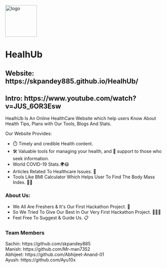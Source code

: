 <img src="https://i.postimg.cc/0jrF0hXM/2-1.png" alt="logo" width="100" height="100"> <h1> HealhUb</h1>
<h2>Website: https://skpandey885.github.io/HealhUb/ </h2>
<h2>Intro: https://www.youtube.com/watch?v=JUS_6OR3Esw</h2>
<h>HealhUb Is An Online HealthCare Website which help users Know About Health Tips, Plans with Our Tools, Blogs And Stats.</p>
  <p class="Details">Our Website Provides:</p>
  <ul>
    <li>⏱️  Timely and credible Health content.</li>
    <li>🛠️ Valuable tools for managing your health, and 🤝 support to those who seek information.</li>
    <li>World COVID-19 Stats.🌍😷</li>
     <li>Articles Related To Healthcare Issues. 📄 </li>
   <li>Tools Like BMI Calculator Which Helps User To Find The Body Mass Index. 💪🏻 </li>
  </ul>
  
  <h3>About Us: </h3>
  <ul>
  <li>We All Are Freshers & It's Our First Hackathon Project. 🤝 <br>  </li>
  <li>So We Tried To Give Our Best In Our Very First Hackathon Project. 👨🏻‍💻 <br>  </li>
   <li>Feel Free To Suggest & Guide Us. 📋 </li>
    </ul>
  <h3>Team Members </h3>
  Sachin: https://github.com/skpandey885
  <br>
  Manish: https://github.com/Mr-man7352
  <br>
  Abhijeet: https://github.com/Abhijeet-Anand-01
  <br>
  Ayush: https://github.com/Ayu10x
  
